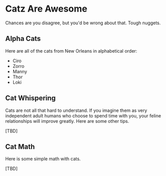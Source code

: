 # Catz Are Awesome

Chances are you disagree, but you'd be wrong about that. Tough nuggets.

## Alpha Cats
Here are all of the cats from New Orleans in alphabetical order:

* Ciro
* Zorro
* Manny
* Thor
* Loki

## Cat Whispering
Cats are not all that hard to understand. If you imagine them as very independent adult humans who choose to spend time with you, your feline relationships will improve greatly. Here are some other tips.

[TBD]

## Cat Math
Here is some simple math with cats.

[TBD]
